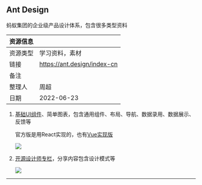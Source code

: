 ## Ant Design

蚂蚁集团的企业级产品设计体系，包含很多类型资料

| 资源信息 |                             |
| -------- | --------------------------- |
| 资源类型 | 学习资料，素材              |
| 链接     | https://ant.design/index-cn |
| 备注     |                             |
| 整理人   | 周超                        |
| 日期     | 2022-06-23                  |

1. [基础UI组件](https://ant.design/components/overview-cn/)、简单图表，包含通用组件、布局、导航、数据录用、数据展示、反馈等

   官方版是用React实现的，也有[Vue实现版](https://antdv.com/components/overview)

   ![](https://fastly.jsdelivr.net/gh/aoikuroba/graph-bed@main/czhou/20220623090835.png)

2. [开源设计师专栏](https://www.zhihu.com/column/c_1310524851418480640)，分享内容包含设计模式等

   ![](https://fastly.jsdelivr.net/gh/aoikuroba/graph-bed@main/czhou/20220623091452.png)

---

